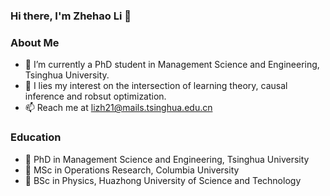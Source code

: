 ### Hi there, I'm Zhehao Li 👋

<!--
**Zhehao97/Zhehao97** is a ✨ _special_ ✨ repository because its `README.md` (this file) appears on your GitHub profile.

Here are some ideas to get you started:
-->

### About Me
- 🔭 I’m currently a PhD student in Management Science and Engineering, Tsinghua University.
- 🤔 I lies my interest on the intersection of learning theory, causal inference and robsut optimization. 
- 📫 Reach me at lizh21@mails.tsinghua.edu.cn

### Education
- 🏫 PhD in Management Science and Engineering, Tsinghua University
- 🏫 MSc in Operations Research, Columbia University
- 🏫 BSc in Physics, Huazhong University of Science and Technology


